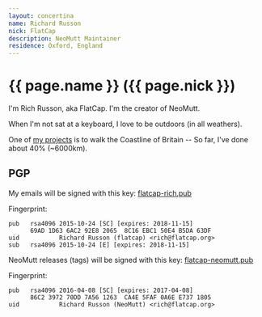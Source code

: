 ```yaml
---
layout: concertina
name: Richard Russon
nick: FlatCap
description: NeoMutt Maintainer
residence: Oxford, England
---
```


# {{ page.name }} ({{ page.nick }})

I'm Rich Russon, aka FlatCap. I'm the creator of NeoMutt.

When I'm not sat at a keyboard, I love to be outdoors (in all weathers).

One of [my projects](https://flatcap.org/hike/) is to walk the Coastline of
Britain -- So far, I've done about 40% (~6000km).

## PGP

My emails will be signed with this key: [flatcap-rich.pub](flatcap-rich.pub)

Fingerprint:

```reply
pub   rsa4096 2015-10-24 [SC] [expires: 2018-11-15]
      69AD 1D63 6AC2 92E8 2065  8C16 EBC1 50E4 B5DA 63DF
uid           Richard Russon (flatcap) <rich@flatcap.org>
sub   rsa4096 2015-10-24 [E] [expires: 2018-11-15]
```

NeoMutt releases (tags) will be signed with this key:
[flatcap-neomutt.pub](flatcap-neomutt.pub)

Fingerprint:

```reply
pub   rsa4096 2016-04-08 [SC] [expires: 2017-04-08]
      86C2 3972 70DD 7A56 1263  CA4E 5FAF 0A6E E737 1805
uid           Richard Russon (NeoMutt) <rich@flatcap.org>
```

